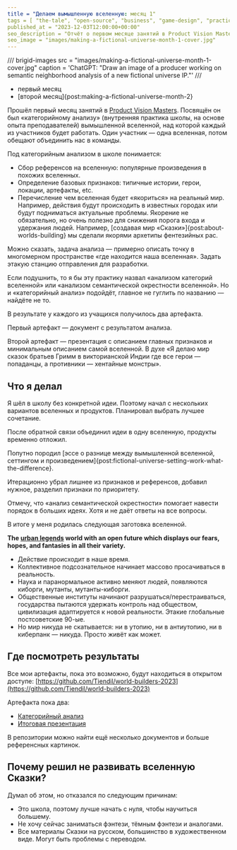 ```yaml
---
title = "Делаем вымышленную вселенную: месяц 1"
tags = [ "the-tale", "open-source", "business", "game-design", "practice", "theory", "world-builders", "world-design"]
published_at = "2023-12-03T12:00:00+00:00"
seo_description = "Отчёт о первом месяце занятий в Product Vision Masters — школе создания вымышленных вселенных."
seo_image = "images/making-a-fictional-universe-month-1-cover.jpg"
---
```


/// brigid-images
src = "images/making-a-fictional-universe-month-1-cover.jpg"
caption = 'ChatGPT: "Draw an image of a producer working on semantic neighborhood analysis of a new fictional universe IP."'
///


- первый месяц
- [второй месяц]{post:making-a-fictional-universe-month-2}

Прошёл первый месяц занятий в [Product Vision Masters](https://www.productvisionmasters.com/). Посвящён он был «категорийному анализу» (внутренняя практика школы, на основе опыта преподавателей) вымышленной вселенной, над которой каждый из участников будет работать. Один участник — одна вселенная, потом обещают объединить нас в команды.

<!-- more -->

Под категорийным анализом в школе понимается:

- Сбор референсов на вселенную: популярные произведения в похожих вселенных.
- Определение базовых признаков: типичные истории, герои, локации, артефакты, etc.
- Перечисление чем вселенная будет «якориться» на реальный мир. Например, действия будут происходить в известных городах или будут подниматься актуальные проблемы. Якорение не обязательно, но очень полезно для снижения порога входа и удержания людей. Например, [создавая мир «Сказки»]{post:about-worlds-building} мы сделали якорями архетипы фентезийных рас.

Можно сказать, задача анализа — примерно описать точку в многомерном пространстве «где находится наша вселенная». Задать этакую станцию отправления для разработки.

Если подушнить, то я бы эту практику назвал «анализом категорий вселенной» или «анализом семантической окрестности вселенной». Но и «категорийный анализ» подойдёт, главное не гуглить по названию — найдёте не то.

В результате у каждого из учащихся получилось два артефакта.

Первый артефакт — документ с результатом анализа.

Второй артефакт — презентация с описанием главных признаков и минимальным описанием самой вселенной. В духе «Я делаю мир сказок братьев Гримм в викторианской Индии где все герои — попаданцы, а противники — хентайные монстры».

## Что я делал

Я шёл в школу без конкретной идеи. Поэтому начал с нескольких вариантов вселенных и продуктов. Планировал выбрать лучшее сочетание.

После обратной связи объединил идеи в одну вселенную, продукты временно отложил.

Попутно породил [эссе о разнице между вымышленной вселенной, сеттингом и произведением]{post:fictional-universe-setting-work-what-the-difference}.

Итерационно убрал лишнее из признаков и референсов, добавил нужное, разделил признаки по приоритету.

Отмечу, что «анализ семантической окрестности» помогает навести порядок в больших идеях. Хотя и не даёт ответы на все вопросы.

В итоге у меня родилась следующая заготовка вселенной.

**The [urban legends](https://en.wikipedia.org/wiki/Urban_legend) world with an open future which displays our fears, hopes, and fantasies in all their variety.**

- Действие происходит в наше время.
- Коллективное подсознательное начинает массово просачиваться в реальность.
- Наука и паранормальное активно меняют людей, появляются киборги, мутанты, мутанты-киборги.
- Общественные институты начинают разрушаться/перестраиваться, государства пытаются удержать контроль над обществом, цивилизация адаптируется к новой реальности. Этакие глобальные постсоветские 90-ые.
- Но мир никуда не скатывается: ни в утопию, ни в антиутопию, ни в киберпанк — никуда. Просто живёт как может.

## Где посмотреть результаты

Все мои артефакты, пока это возможно, будут находиться в открытом доступе: [https://github.com/Tiendil/world-builders-2023](https://github.com/Tiendil/world-builders-2023)

Артефакта пока два:

- [Категорийный анализ](https://tiendil.github.io/world-builders-2023/categorical-analysis/other-side.html)
- [Итоговая презентация](https://tiendil.github.io/world-builders-2023/categorical-analysis/presentation/index.html)

В репозитории можно найти ещё несколько документов и больше референсных картинок.

## Почему решил не развивать вселенную Сказки?

Думал об этом, но отказался по следующим причинам:

- Это школа, поэтому лучше начать с нуля, чтобы научиться большему.
- Не хочу сейчас заниматься фэнтези, тёмным фэнтези и аналогами.
- Все материалы Сказки на русском, большинство в художественном виде. Могут быть проблемы с переводом.
